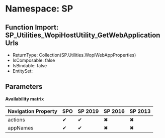 # Namespace: SP

## Function Import: SP_Utilities_WopiHostUtility_GetWebApplicationUrls

- ReturnType: Collection(SP.Utilities.WopiWebAppProperties)
- IsComposable: false
- IsBindable: false
- EntitySet: 

## Parameters

**Availability matrix**

Navigation Property | SPO | SP 2019 | SP 2016 | SP 2013
----------|-----|---------|---------|--------
actions | ✔ | ✔ | ✖ | ✖
appNames | ✔ | ✔ | ✖ | ✖
